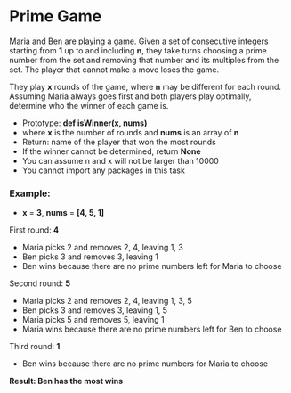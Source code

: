 # Prime Game

Maria and Ben are playing a game. Given a set of consecutive integers starting from **1** up to and including **n**, they take turns choosing a prime number from the set and removing that number and its multiples from the set. The player that cannot make a move loses the game.

They play **x** rounds of the game, where **n** may be different for each round. Assuming Maria always goes first and both players play optimally, determine who the winner of each game is.

- Prototype: **def isWinner(x, nums)**
- where **x** is the number of rounds and **nums** is an array of **n**
- Return: name of the player that won the most rounds
- If the winner cannot be determined, return **None**
- You can assume n and x will not be larger than 10000
- You cannot import any packages in this task

### Example:

- **x** = **3**, **nums** = **[4, 5, 1]**

First round: **4**

- Maria picks 2 and removes 2, 4, leaving 1, 3
- Ben picks 3 and removes 3, leaving 1
- Ben wins because there are no prime numbers left for Maria to choose

Second round: **5**

- Maria picks 2 and removes 2, 4, leaving 1, 3, 5
- Ben picks 3 and removes 3, leaving 1, 5
- Maria picks 5 and removes 5, leaving 1
- Maria wins because there are no prime numbers left for Ben to choose

Third round: **1**

- Ben wins because there are no prime numbers for Maria to choose

**Result: Ben has the most wins**
